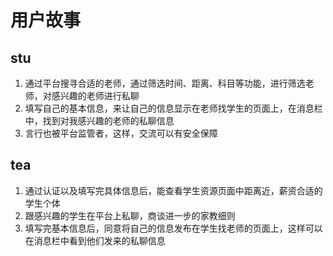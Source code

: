 # 用户故事

## stu

1. 通过平台搜寻合适的老师，通过筛选时间、距离、科目等功能，进行筛选老师，对感兴趣的老师进行私聊
2. 填写自己的基本信息，来让自己的信息显示在老师找学生的页面上，在消息栏中，找到对我感兴趣的老师的私聊信息
3. 言行也被平台监管者，这样，交流可以有安全保障

## tea

1. 通过认证以及填写完具体信息后，能查看学生资源页面中距离近，薪资合适的学生个体
2. 跟感兴趣的学生在平台上私聊，商谈进一步的家教细则
3. 填写完基本信息后，同意将自己的信息发布在学生找老师的页面上，这样可以在消息栏中看到他们发来的私聊信息
